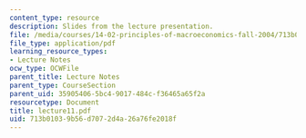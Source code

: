 ```yaml
---
content_type: resource
description: Slides from the lecture presentation.
file: /media/courses/14-02-principles-of-macroeconomics-fall-2004/713b01039b56d7072d4a26a76fe2018f_lecture11.pdf
file_type: application/pdf
learning_resource_types:
- Lecture Notes
ocw_type: OCWFile
parent_title: Lecture Notes
parent_type: CourseSection
parent_uid: 35905406-5bc4-9017-484c-f36465a65f2a
resourcetype: Document
title: lecture11.pdf
uid: 713b0103-9b56-d707-2d4a-26a76fe2018f
---
```


